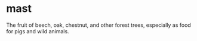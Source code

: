# mast
The fruit of beech, oak, chestnut, and other forest trees, especially as food for pigs and wild animals.
